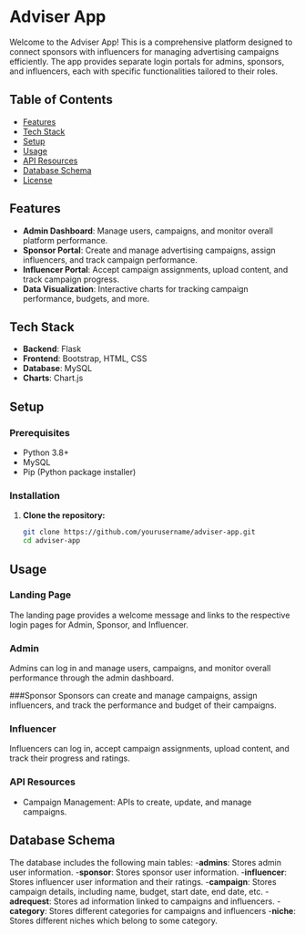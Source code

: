 # Adviser App

Welcome to the Adviser App! This is a comprehensive platform designed to connect sponsors with influencers for managing advertising campaigns efficiently. The app provides separate login portals for admins, sponsors, and influencers, each with specific functionalities tailored to their roles.

## Table of Contents

- [Features](#features)
- [Tech Stack](#tech-stack)
- [Setup](#setup)
- [Usage](#usage)
- [API Resources](#api-resources)
- [Database Schema](#database-schema)
- [License](#license)

## Features

- **Admin Dashboard**: Manage users, campaigns, and monitor overall platform performance.
- **Sponsor Portal**: Create and manage advertising campaigns, assign influencers, and track campaign performance.
- **Influencer Portal**: Accept campaign assignments, upload content, and track campaign progress.
- **Data Visualization**: Interactive charts for tracking campaign performance, budgets, and more.

## Tech Stack

- **Backend**: Flask
- **Frontend**: Bootstrap, HTML, CSS
- **Database**: MySQL
- **Charts**: Chart.js

## Setup

### Prerequisites

- Python 3.8+
- MySQL
- Pip (Python package installer)

### Installation

1. **Clone the repository:**
   ```bash
   git clone https://github.com/yourusername/adviser-app.git
   cd adviser-app

## Usage
### Landing Page
The landing page provides a welcome message and links to the respective login pages for Admin, Sponsor, and Influencer.

### Admin
Admins can log in and manage users, campaigns, and monitor overall performance through the admin dashboard.

###Sponsor
Sponsors can create and manage campaigns, assign influencers, and track the performance and budget of their campaigns.

### Influencer
Influencers can log in, accept campaign assignments, upload content, and track their progress and ratings.

### API Resources
- Campaign Management: APIs to create, update, and manage campaigns.
  
## Database Schema
The database includes the following main tables:
-**admins**: Stores admin user information.
-**sponsor**: Stores sponsor user information.
-**influencer**: Stores influencer user information and their ratings.
-**campaign**: Stores campaign details, including name, budget, start date, end date, etc.
-**adrequest**: Stores ad information linked to campaigns and influencers.
-**category**: Stores different categories for campaigns and influencers
-**niche**: Stores different niches which belong to some category.

